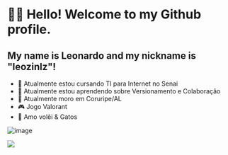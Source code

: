 # 🙋‍♂️ Hello! Welcome to my Github profile.
## My name is Leonardo and my nickname is "leozinlz"!
- 🔭 Atualmente estou cursando TI para Internet no Senai
- 🌱 Atualmente estou aprendendo sobre Versionamento e Colaboração
- 🏡 Atualmente moro em Coruripe/AL
- 🎮 Jogo Valorant
- 🏐 Amo volêi & Gatos

![image](https://github.com/leozinlz/leozinlz/assets/143143774/9248244f-2369-435c-b3da-eae09ac72030)

<a href="https://instagram.com/leozinho_silvaa" target="_blank"><img loading="lazy" src="https://img.shields.io/badge/-Instagram-%23E4405F?style=for-the-badge&logo=instagram&logoColor=white" target="_blank"></a>
